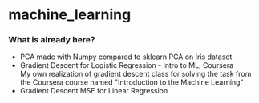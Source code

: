 # machine_learning

### What is already here?
- PCA made with Numpy compared to sklearn PCA on Iris dataset
- Gradient Descent for Logistic Regression - Intro to ML, Coursera <br>
 My own realization of gradient descent class for solving the task from the Coursera course named "Introduction to the Machine Learning"
- Gradient Descent MSE for Linear Regression
